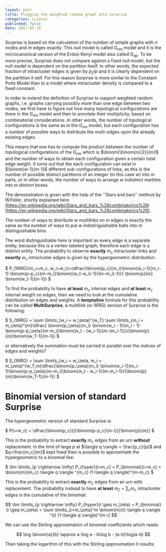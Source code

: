 ```yaml
---
layout: post
title: Plugging the weighted random graph into Surprise
categories: science
published: false
date: 2017-05-10
---
```


Surprise is based on the calculation of the number of simple graphs with $n$ nodes and $m$ edges exactly.
This null model is called $G_{nm}$ model and it is the microcanonical version of the Erdos-Renyi model also called $G_{np}$.
To be more precise, Surprise does not compare against a fixed null model, but the null model is dependent on the partition itself. In other words, the expected fraction of intracluster edges is given by $p_\zeta/p$ and it is clearly dependent on the partition it self. For this reason Surprise is more similar to the Constant Potts Model than to a model where intracluster density is compared to a fixed constant.

In order to extend the definition of Surprise to support weighted random graphs, i.e. graphs carrying possibly more than one edge between two nodes, we first have to figure out how many topological configurations are there in the $G_{nm}$ model and then to annotate their multiplicity, based on combinatorial considerations.
In other words, the number of topological configurations is the same as in the $G_{nm}$ model, but each configuration has a number of possible ways to distribute the multi-edges upon the already existing edges.

This means that one has to compute the product between the number of topological configurations of the $G_{nm}$ which is $\binom{\binom{n}{2}}{m}$ and the number of ways to obtain each configuration given a certain total edge weight.
It turns out that the each configuration can exist in $\binom{w-1}{m-1}$ different sub-configurations of links, as this is the number of possible distinct partitions of an integer (in this case $w$) into $m$ parts, or in other words, the number of ways to arrange $w$ indistinct marbles into $m$ distinct boxes.

The demonstration is given with the help of the ''Stars and bars'' method by W.Feller, shortly explained here (https://en.wikipedia.org/wiki/Stars_and_bars_%28combinatorics%29)[https://en.wikipedia.org/wiki/Stars_and_bars_%28combinatorics%29].

The number of ways to distribute $w$ multilinks on $m$ edges is exactly the same as the number of ways to put $w$ indistinguishable balls into $m$ distinguishable bins.

The word distinguishable here is important as every edge is a separate entity, because this is a vertex-labeled graph, therefore each edge is a distinct entity.
The probability to observe **exactly** $m_c$ intracluster links and **exactly** $w_c$ intracluster edges is given by the hypergeometric distribution:

$
P_{WRG}(m_i=m_c, w_i=w_c)=\dfrac{\binom{p_c}{m_i}\binom{w_i-1}{m_i-1} \binom{p-p_c}{m-m_i}\binom{(w_t-w_i)-1}{(m-m_i)-1}}{ \binom{p}{m} \binom{w_t-1}{m-1}}
$

To find the probability to have **at least** $m_c$ internal edges and **at least** $w_c$ internal weight on edges, then we need to look at the cumulative distribution on edges and weights.
A **temptative** formula for this probability can be called **MultiSurprise**, a multilink (or WRG) version of Surprise is the following:

$
S_{WRG} = \sum \limits_{w_i = w_\zeta}^{w_T}  \sum \limits_{m_i = m_\zeta}^{m}\dfrac{  \binom{p_\zeta}{m_i} \binom{w_i - 1}{m_i - 1} \binom{p-p_\zeta}{m-m_i}\binom{w_t - (w_i-1)}{m-(m_i-1)}}{\binom{p}{m}\binom{w_T-1}{m-1}}
$

or alternatively the summation must be carried in parallel over the indices of edges and weights?

$
S_{WRG} = \sum \limits_{w_i = w_\zeta, m_i = m_\zeta}^{w_T,m}\dfrac{\binom{p_\zeta}{m_i} \binom{w_i-1}{m_i-1}\binom{p-p_\zeta}{m-m_i}\binom{w_t - w_i-1}{m-m_i-1}}{\binom{p}{m}\binom{w_T-1}{m-1}}
$


# Binomial version of standard Surprise

The hypergeometric version of standard Surprise is:

$
P(i=m_c) = \dfrac{\binom{p_c}{i}\binom{p-p_c}{m-i}}{\binom{p}{m}}
$

This is the probability to extract **exactly** $m_c$ edges from an urn **without** replacement.
In the limit of large $p$ at $\langle q \rangle = \frac{p_c}{p}$ and $q=\frac{m_c}{m}$ kept fixed then is possible to approximate the hypergeometric to a binomial like:

$
\lim \limits_{p \rightarrow \infty} P_{hyper}(i=m_c) = P_{binomial}(i=m_c) = \binom{m}{m_c} \langle q \rangle ^{m_c} (1-\langle q \rangle)^{m-m_c}
$

This is the probability to extract **exactly** $m_c$ edges from an urn with replacement.
The probability instead to have **at least** $m_\zeta = \sum_c m_c$ intracluster edges is the cumulative of the binomial:

$$
\lim \limits_{p \rightarrow \infty} P_{hyper}(i \geq m_\zeta) = P_{binomial}(i \geq m_\zeta) = \sum \limits_{i=m_\zeta}^m \binom{m}{i} \langle q \rangle ^{i} (1-\langle q \rangle)^{m-i}
$$

We can use the Stirling approximation of binomial coefficients which reads:

$$
\log \binom{a}{b} \approx a \log a - b\log b - (a-b)\log(a-b)
$$

Then taking the logarithm of this with the Stirling approximation it results:
